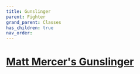 ```yaml
---
title: Gunslinger
parent: Fighter
grand_parent: Classes
has_children: true
nav_order:
---
```


# [Matt Mercer's Gunslinger](https://drive.google.com/file/d/18as4krxJx5UTjggfztGRNgpB_nffe9XR/view?usp=sharing)